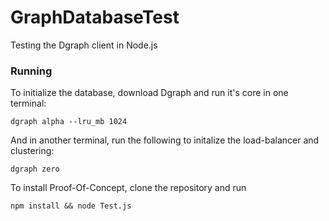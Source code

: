 # GraphDatabaseTest
Testing the Dgraph client in Node.js

### Running

To initialize the database, download Dgraph and run it's core in one terminal:

```
dgraph alpha --lru_mb 1024
```

And in another terminal, run the following to initalize the load-balancer and clustering:
```
dgraph zero
```

To install Proof-Of-Concept, clone the repository and run
```
npm install && node Test.js
```
